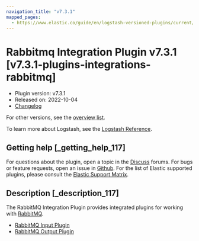 ```yaml
---
navigation_title: "v7.3.1"
mapped_pages:
  - https://www.elastic.co/guide/en/logstash-versioned-plugins/current/v7.3.1-plugins-integrations-rabbitmq.html
---
```


# Rabbitmq Integration Plugin v7.3.1 [v7.3.1-plugins-integrations-rabbitmq]


* Plugin version: v7.3.1
* Released on: 2022-10-04
* [Changelog](https://github.com/logstash-plugins/logstash-integration-rabbitmq/blob/v7.3.1/CHANGELOG.md)

For other versions, see the [overview list](integration-rabbitmq-index.md).

To learn more about Logstash, see the [Logstash Reference](logstash://reference/index.md).

## Getting help [_getting_help_117]

For questions about the plugin, open a topic in the [Discuss](http://discuss.elastic.co) forums. For bugs or feature requests, open an issue in [Github](https://github.com/logstash-plugins/logstash-integration-rabbitmq). For the list of Elastic supported plugins, please consult the [Elastic Support Matrix](https://www.elastic.co/support/matrix#matrix_logstash_plugins).


## Description [_description_117]

The RabbitMQ Integration Plugin provides integrated plugins for working with [RabbitMQ](http://www.rabbitmq.com/).

* [RabbitMQ Input Plugin](/lsr/plugins-inputs-rabbitmq.md)
* [RabbitMQ Output Plugin](/lsr/plugins-outputs-rabbitmq.md)


